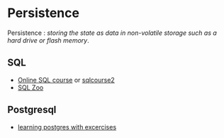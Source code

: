 Persistence
===========

Persistence : _storing the state as data in non-volatile storage such as a hard drive or flash memory_.

SQL
---

- [Online SQL course](http://www.sqlcourse.com/) or [sqlcourse2](http://www.sqlcourse2.com/)
- [SQL Zoo](http://sqlzoo.net/)

Postgresql
----------

* [learning postgres with excercises](http://pgexercises.com) 
